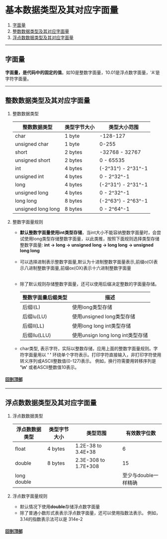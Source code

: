[0.0]: #基本数据类型及其对应字面量
[1.0]: #字面量
[2.0]: #整数数据类型及其对应字面量
[3.0]: #浮点数数据类型及其对应字面量


# 基本数据类型及其对应字面量
1. [字面量][1.0]
2. [整数数据类型及其对应字面量][2.0]
3. [浮点数数据类型及其对应字面量][3.0]

---   
## 字面量
**字面量，是代码中的固定的值**。如10是整数字面量，10.01是浮点数字面量，'A'是字符字面量。

---
## 整数数据类型及其对应字面量  
1. 整数数据类型

    整数数据类型 | 类型字节大小 | 类型大小范围
    -|-|-
    char            |1 byte     | -128-127
    unsigned char       |1 byte | 0-255
    short           |2 bytes    | -32768 - 32767
    unsigned short  | 2 bytes   | 0 - 65535
    int             | 4 bytes   | (-2^31^) - 2^31^-1
    unsigned int  | 4 bytes   | 0 - 2^32^-1
    long            | 4 bytes   | (-2^31^) - 2^31^-1
    unsigned long   | 4 bytes   | 0 - 2^32^-1
    long long       | 8 bytes   | (-2^63^) - 2^63^-1
    unsigned long long  | 8 bytes   | 0 - 2^64^-1

2. 整数字面量规则
    * **默认整数字面量使用int类型存储**，当int大小不能容纳整数字面量时，会尝试使用long类型存储整数字面量，以此类推，按照下面规则选择类型存储整数字面量:
    **int -> long -> unsigned long -> long long -> unsigned long long**
    <br>
    
    * 可以选择进制表示整数字面量,默认为十进制整数字面量表示,前缀o(O)表示八进制整数字面量,前缀ox(OX)表示十六进制整数字面量
    <br>
    
    * 除了默认规则存储整数字面量，还可以使用后缀决定整数的字面量存储。
    
        | 整数字面量后缀类型| 描述 |
        | - | -|
        | 后缀l(L)  | 使用long类型存储|
        | 后缀lu(LU) | 使用unsigned long类型存储|
        | 后缀ll(LL) | 使用long long int类型存储 
        | 后缀llu(LLU) | 使用unsign long long int类型存储

    * char类型, 表示字符，实际以整数存储，应用上面的整数字面量规则。字符字面量用以 **' '** 环绕单个字符表示。打印字符直接输入，非打印字符使用转义序列或ASCII整数值(0-127)表示。
    例如，换行符需要用转移序列是 **'\n'** 或者ASCII整数值10表示。

#### [回到顶部][0.0]

---
## 浮点数数据类型及其对应字面量
1. 浮点数数据类型

    浮点数数据类型  | 类型字节大小 | 类型范围      | 有效数字位数
    -|-|-|-
    float          | 4 bytes| 1.2E-38 to 3.4E+38  | 6
    double         | 8 bytes| 2.3E-308 to 1.7E+308  | 15
    long double    |        |       |至少与double一样精确

2. 浮点数字面量规则
    * 默认情况下使用**double**存储浮点数字面量
    * 除了普通小数形式表表示浮点数字面量，还可以使用指数法表示。
        例如，3.14的指数表示法可以是 314e-2

#### [回到顶部][0.0]